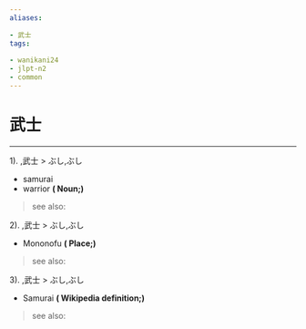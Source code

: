 ```yaml
---
aliases:
    
- 武士
tags:
    
- wanikani24
- jlpt-n2
- common
---
```


# 武士
---
1).
,武士 > ぶし,ぶし

- samurai
- warrior
**( Noun;)**
> see also: 
            
2).
,武士 > ぶし,ぶし

- Mononofu
**( Place;)**
> see also: 
            
3).
,武士 > ぶし,ぶし

- Samurai
**( Wikipedia definition;)**
> see also: 
            